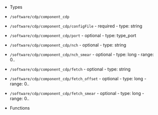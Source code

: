  - Types
  - `/software/cdp/component_cdp`
   - `/software/cdp/component_cdp/configFile`
    - required
    - type: string
   - `/software/cdp/component_cdp/port`
    - optional
    - type: type_port
   - `/software/cdp/component_cdp/nch`
    - optional
    - type: string
   - `/software/cdp/component_cdp/nch_smear`
    - optional
    - type: long
    - range: 0..
   - `/software/cdp/component_cdp/fetch`
    - optional
    - type: string
   - `/software/cdp/component_cdp/fetch_offset`
    - optional
    - type: long
    - range: 0..
   - `/software/cdp/component_cdp/fetch_smear`
    - optional
    - type: long
    - range: 0..

 - Functions
